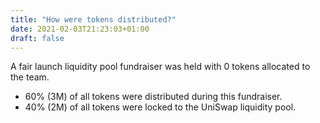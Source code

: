 ```yaml
---
title: "How were tokens distributed?"
date: 2021-02-03T21:23:03+01:00
draft: false
---
```


A fair launch liquidity pool fundraiser was held with 0 tokens allocated to the team. 

- 60% (3M) of all tokens were distributed during this fundraiser.
- 40% (2M) of all tokens were locked to the UniSwap liquidity pool.
